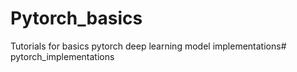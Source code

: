 # Pytorch_basics

Tutorials for basics pytorch deep learning model implementations# pytorch_implementations
